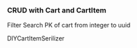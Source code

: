 ### CRUD with Cart and CartItem

Filter
Search
PK of cart from integer to uuid

DIYCartItemSerilizer